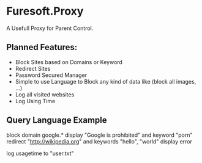 # Furesoft.Proxy
A Usefull Proxy for Parent Control.

## Planned Features:

- Block Sites based on Domains or Keyword
- Redirect Sites
- Password Secured Manager
- Simple to use Language to Block any kind of data like (block all images, ...)
- Log all visited websites
- Log Using Time

## Query Language Example

block domain google.* display "Google is prohibited" and
      keyword "porn" redirect "http://wikipedia.org" and
       keywords "hello", "world" display error

log usagetime to "user.txt"

